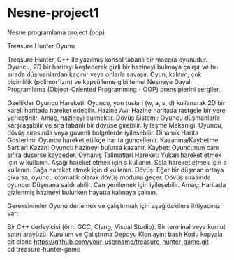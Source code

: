 # Nesne-project1
Nesne programlama project (oop)

Treasure Hunter Oyunu

Treasure Hunter, C++ ile yazılmış konsol tabanlı bir macera oyunudur. Oyuncu, 2D bir haritayı keşfederek gizli bir hazineyi bulmaya çalışır ve bu sırada düşmanlardan kaçınır veya onlarla savaşır. Oyun, kalıtım, çok biçimlilik (polimorfizm) ve kapsülleme gibi temel Nesneye Dayalı Programlama (Object-Oriented Programming - OOP) prensiplerini sergiler.

Ozellikler
Oyuncu Hareketi: Oyuncu, yon tuslari (w, a, s, d) kullanarak 2D bir kareli haritada hareket edebilir.
Hazine Avı: Hazine haritada rastgele bir yere yerleştirilir. Amaç, hazineyi bulmaktır.
Dövüş Sistemi: Oyuncu düşmanlarla karşılaşabilir ve sıra tabanlı bir dövüşe girebilir.
Iyileşme Mekanigi: Oyuncu, dövüş sırasında veya guvenli bolgelerde iyilesebilir.
Dinamik Harita Gosterimi: Oyuncu hareket ettikçe harita guncellenir.
Kazanma/Kaybetme Sartlari
Kazan: Oyuncu hazineyi bulursa kazanır.
Kaybet: Oyuncunun canı sıfıra duserse kaybeder.
Oynanış Talimatlari
Hareket:
Yukarı hareket etmek için w kullanın.
Aşağı hareket etmek için s kullanın.
Sola hareket etmek için a kullanın.
Sağa hareket etmek için d kullanın.
Dövüş:
Eğer bir düşman ortaya çıkarsa, oyuncu otomatik olarak dövüş moduna geçer.
Dövüş sırasında oyuncu:
Düşmana saldırabilir.
Can yenilemek için iyileşebilir.
Amaç: Haritada gizlenmiş hazineyi bulurken hayatta kalmaya çalışın.

Gereksinimler
Oyunu derlemek ve çalıştırmak için aşağıdakilere ihtiyacınız var:

Bir C++ derleyicisi (örn. GCC, Clang, Visual Studio).
Bir terminal veya komut satırı arayüzü.
Kurulum ve Çalıştırma
Depoyu Klonlayın:
bash
Kodu kopyala
git clone https://github.com/your-username/treasure-hunter-game.git  
cd treasure-hunter-game